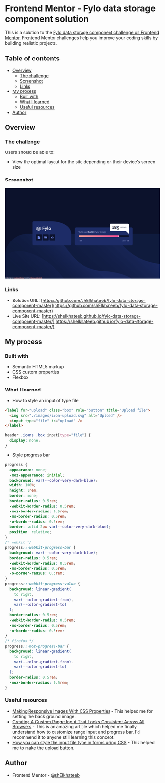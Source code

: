 # Frontend Mentor - Fylo data storage component solution

This is a solution to the [Fylo data storage component challenge on Frontend Mentor](https://www.frontendmentor.io/challenges/fylo-data-storage-component-1dZPRbV5n). Frontend Mentor challenges help you improve your coding skills by building realistic projects.

## Table of contents

- [Overview](#overview)
  - [The challenge](#the-challenge)
  - [Screenshot](#screenshot)
  - [Links](#links)
- [My process](#my-process)
  - [Built with](#built-with)
  - [What I learned](#what-i-learned)
  - [Useful resources](#useful-resources)
- [Author](#author)

## Overview

### The challenge

Users should be able to:

- View the optimal layout for the site depending on their device's screen size

### Screenshot

![Fylo data storage component](./Screenshot.png)

### Links

- Solution URL: [https://github.com/shElkhateeb/fylo-data-storage-component-master](https://github.com/shElkhateeb/fylo-data-storage-component-master)
- Live Site URL: [https://shelkhateeb.github.io/fylo-data-storage-component-master/](https://shelkhateeb.github.io/fylo-data-storage-component-master/)

## My process

### Built with

- Semantic HTML5 markup
- CSS custom properties
- Flexbox

### What I learned

- How to style an input of type file

```html
<label for="upload" class="box" role="button" title="Upload file">
  <img src="./images/icon-upload.svg" alt="Upload" />
  <input type="file" id="upload" />
</label>
```

```css
header .icons .box input[type="file"] {
  display: none;
}
```

- Style progress bar

``` css
progress {
  appearance: none;
  -moz-appearance: initial;
  background: var(--color-very-dark-blue);
  width: 100%;
  height: 1rem;
  border: none;
  border-radius: 0.5rem;
  -webkit-border-radius: 0.5rem;
  -moz-border-radius: 0.5rem;
  -ms-border-radius: 0.5rem;
  -o-border-radius: 0.5rem;
  border: solid 2px var(--color-very-dark-blue);
  position: relative;
}
/* webkit */
progress::-webkit-progress-bar {
  background: var(--color-very-dark-blue);
  border-radius: 0.5rem;
  -webkit-border-radius: 0.5rem;
  -ms-border-radius: 0.5rem;
  -o-border-radius: 0.5rem;
}
progress::-webkit-progress-value {
  background: linear-gradient(
    to right,
    var(--color-gradient-from),
    var(--color-gradient-to)
  );
  border-radius: 0.5rem;
  -webkit-border-radius: 0.5rem;
  -ms-border-radius: 0.5rem;
  -o-border-radius: 0.5rem;
}
/* firefox */
progress::-moz-progress-bar {
  background: linear-gradient(
    to right,
    var(--color-gradient-from),
    var(--color-gradient-to)
  );
  border-radius: 0.5rem;
  -moz-border-radius: 0.5rem;
}
```

### Useful resources

- [Making Responsive Images With CSS Properties](https://www.bitdegree.org/learn/responsive-image#setting-background-size-to-fit-screen) - This helped me for setting the back ground image.
- [Creating A Custom Range Input That Looks Consistent Across All Browsers](https://www.smashingmagazine.com/2021/12/create-custom-range-input-consistent-browsers/) - This is an amazing article which helped me finally understand how to customize range input and progress bar. I'd recommend it to anyone still learning this concept.
- [How you can style the input file type in forms using CSS](https://www.educative.io/answers/how-you-can-style-the-input-file-type-in-forms-using-css) - This helped me to make the upload button.

## Author

- Frontend Mentor - [@shElkhateeb](https://www.frontendmentor.io/profile/shElkhateeb)
